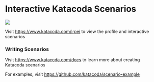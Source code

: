 # Interactive Katacoda Scenarios

[![](http://shields.katacoda.com/katacoda/lrpei/count.svg)](https://www.katacoda.com/lrpei "Get your profile on Katacoda.com")

Visit https://www.katacoda.com/lrpei to view the profile and interactive scenarios

### Writing Scenarios
Visit https://www.katacoda.com/docs to learn more about creating Katacoda scenarios

For examples, visit https://github.com/katacoda/scenario-example
